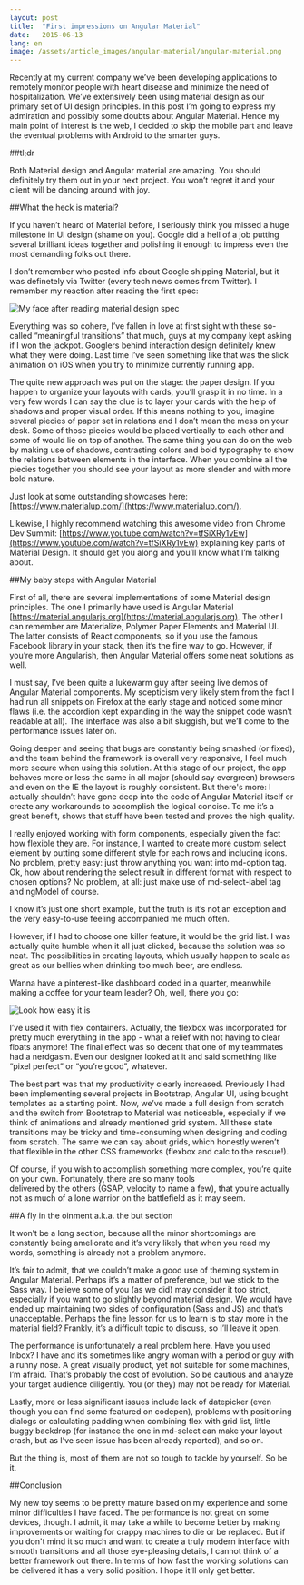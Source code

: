 ```yaml
---
layout: post
title:  "First impressions on Angular Material"
date:   2015-06-13
lang: en
image: /assets/article_images/angular-material/angular-material.png
---
```


Recently at my current company we’ve been developing applications to remotely 
monitor people with heart disease and minimize the need of hospitalization. 
We’ve extensively been using material 
design as our primary set of UI design principles. In this post I’m going 
to express my admiration and possibly some doubts about Angular Material. 
Hence my main point of interest is the web, I decided to skip the mobile 
part and leave the eventual problems with Android to the smarter guys.

##tl;dr

Both Material design and Angular material are amazing. 
You should definitely try them out in your next project. 
You won’t regret it and your client will be dancing around with joy.

##What the heck is material?

If you haven’t heard of Material before, I seriously think
 you missed a huge milestone in UI design (shame on you).
  Google did a hell of a job putting several brilliant ideas
   together and polishing it enough to impress even the most 
   demanding folks out there.
   
I don’t remember who posted info about Google shipping Material, 
but it was definetely via Twitter (every tech news comes from Twitter).
 I remember my reaction after reading the first spec:
 
 ![My face after reading material design spec](http://i.memeful.com/media/post/WwlODdE_700w_0.jpg)

Everything was so cohere, I’ve fallen in love at first sight with 
these so-called “meaningful transitions” that much, guys at 
my company kept asking if I won the jackpot. Googlers behind 
interaction design definitely knew what they were doing. Last 
time I’ve seen something like that was the slick animation on 
iOS when you try to minimize currently running app.

The quite new approach was put on the stage: the paper design. 
If you happen to organize your layouts with cards, you’ll grasp 
it in no time. In a very few words I can say the clue is to layer 
your cards with the help of shadows and proper visual order. 
If this means nothing to you, imagine several piecies of paper 
set in relations and I don’t mean the mess on your desk. Some 
of those piecies would be placed vertically to each other and 
some of would lie on top of another. The same thing you can do 
on the web by making use of shadows, contrasting colors and bold 
typography to show the relations between elements in the interface. 
When you combine all the piecies together you should see your 
layout as more slender and with more bold nature.

Just look at some outstanding showcases here: [https://www.materialup.com/](https://www.materialup.com/).

Likewise, I highly recommend watching this awesome video from 
Chrome Dev Summit: [https://www.youtube.com/watch?v=tfSiXRy1vEw](https://www.youtube.com/watch?v=tfSiXRy1vEw) 
explaining key parts of Material Design. It should get you 
along and you’ll know what I’m talking about.

##My baby steps with Angular Material

First of all, there are several implementations of some Material 
design principles. The one I primarily have used is Angular Material 
[https://material.angularjs.org](https://material.angularjs.org). The 
other I can remember are Materialize, Polymer Paper Elements and Material 
UI. The latter consists of React components, so if you use the famous 
Facebook library in your stack, then it’s the fine way to go. However, 
if you’re more Angularish, then Angular Material offers some neat solutions as well.

I must say, I’ve been quite a lukewarm guy after seeing live demos of 
Angular Material components. My scepticism very likely stem from the fact 
I had run all snippets on Firefox at the early stage and noticed some minor 
flaws (i.e. the accordion kept expanding in the way the snippet code wasn’t 
readable at all). The interface was also a bit sluggish, but we’ll come to 
the performance issues later on.

Going deeper and seeing that bugs are constantly being smashed (or fixed), 
and the team behind the framework is overall very responsive, I feel much 
more secure when using this solution. At this stage of our project, the app 
behaves more or less the same in all major (should say evergreen) browsers 
and even on the IE the layout is roughly consistent. But there's more: I 
actually shouldn’t have gone deep into the code of Angular Material itself 
or create any workarounds to accomplish the logical concise. To me it’s a great 
benefit, shows that stuff have been tested and proves the high quality.

I really enjoyed working with form components, especially given the fact 
how flexible they are. For instance, I wanted to create more custom 
select element by putting some different style for each rows and 
including icons. No problem, pretty easy: just throw anything 
you want into md-option tag. Ok, how about rendering the select result 
in different format with respect to chosen options? No problem, at all: 
just make use of md-select-label tag and ngModel of course.

I know it’s just one short example, but the truth is it’s not an 
exception and the very easy-to-use feeling accompanied me much often.

However, if I had to choose one killer feature, it would be the grid 
list. I was actually quite humble when it all just clicked, because 
the solution was so neat. The possibilities in creating layouts, which 
usually happen to scale as great as our bellies when drinking too much 
beer, are endless.

Wanna have a pinterest-like dashboard coded in a quarter, meanwhile 
making a coffee for your team leader? Oh, well, there you go:

![Look how easy it is](http://i.memeful.com/media/post/oMJ28xM_700wa_0.gif)

I’ve used it with flex containers. Actually, the flexbox was incorporated for pretty 
much everything in the app - what a relief with not having to clear 
floats anymore! The final effect was so decent that one of my teammates had a 
nerdgasm. Even our designer looked at it and said something like 
“pixel perfect” or “you’re good”, whatever.

The best part was that my productivity clearly increased. Previously 
I had been implementing several projects in Bootstrap, Angular UI, 
using bought templates as a starting point. Now, we’ve made a full 
design from scratch and the switch from Bootstrap to Material was 
noticeable, especially if we think of animations and already mentioned 
grid system. All these state transitions may be tricky and time-consuming 
when designing and coding from scratch. The same we can say about grids, 
which honestly weren’t that flexible in the other CSS frameworks 
(flexbox and calc to the rescue!).

Of course, if you wish to accomplish something more complex, 
you’re quite on your own. Fortunately, there are so many tools  
delivered by the others (GSAP, velocity to name a few), that you’re actually not as much 
of a lone warrior on the battlefield as it may seem.

##A fly in the oinment a.k.a. the but section

It won’t be a long section, because all the minor shortcomings 
are constantly being ameliorate and it’s very likely that when you 
read my words, something is already not a problem anymore.

It’s fair to admit, that we couldn’t make a good use of theming 
system in Angular Material. Perhaps it’s a matter of preference, 
but we stick to the Sass way. I believe some of you (as we did) 
may consider it too strict, especially if you want to go slightly 
beyond material design. We would have ended up maintaining two 
sides of configuration (Sass and JS) and that’s unacceptable. 
Perhaps the fine lesson for us to learn is to stay more in the material 
field? Frankly, it’s a difficult topic to discuss, so I’ll leave it open.

The performance is unfortunately a real problem here. Have you used 
Inbox? I have and it’s sometimes like angry woman with a period or 
guy with a runny nose. A great visually product, yet not 
suitable for some machines, I’m afraid. That’s probably the cost of evolution. 
So be cautious and analyze your target audience diligently. You 
(or they) may not be ready for Material.

Lastly, more or less significant issues include lack of datepicker 
(even though you can find some featured on codepen), problems with 
positioning dialogs or calculating padding when combining flex with 
grid list, little buggy backdrop (for instance the one in md-select 
can make your layout crash, but as I’ve seen issue has been already 
reported), and so on.

But the thing is, most of them are not so tough to tackle by yourself. So be it.

##Conclusion

My new toy seems to be pretty mature based on my experience and some minor 
difficulties I have faced. The performance is not great on some devices, though. 
I admit, it may take a while to become better by making improvements or waiting 
for crappy machines to die or be replaced. But if you don't mind it so much and want to create
a truly modern interface with smooth transitions and all those eye-pleasing details, 
I cannot think of a better framework out there. In terms of how fast the working 
solutions can be delivered it has a very solid position. I hope it'll only get better.
